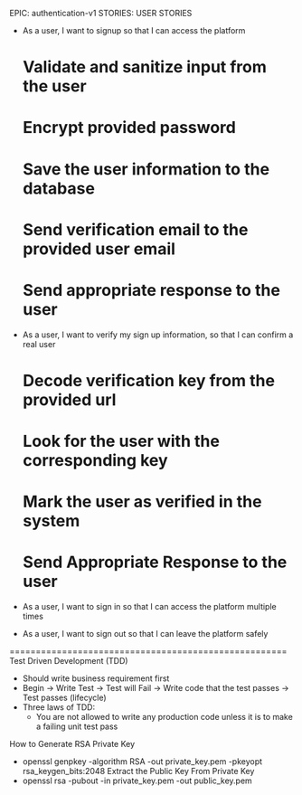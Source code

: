 EPIC: authentication-v1
STORIES: USER STORIES

- As a user, I want to signup so that I can access the platform

  # Validate and sanitize input from the user

  # Encrypt provided password

  # Save the user information to the database

  # Send verification email to the provided user email

  # Send appropriate response to the user

- As a user, I want to verify my sign
  up information, so that I can confirm a real user

  # Decode verification key from the provided url

  # Look for the user with the corresponding key

  # Mark the user as verified in the system

  # Send Appropriate Response to the user

- As a user, I want to sign in so that I can access the platform multiple times

- As a user, I want to sign out so that I can leave the platform safely

=====================================================
Test Driven Development (TDD)

- Should write business requirement first
- Begin -> Write Test -> Test will Fail -> Write code that the test passes -> Test passes (lifecycle)
- Three laws of TDD:
  - You are not allowed to write any production code unless it is to make a failing unit test pass


How to Generate RSA Private Key
- openssl genpkey -algorithm RSA -out private_key.pem -pkeyopt rsa_keygen_bits:2048
Extract the Public Key From Private Key
- openssl rsa -pubout -in private_key.pem -out public_key.pem
